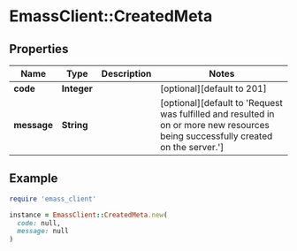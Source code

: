 # EmassClient::CreatedMeta

## Properties

| Name | Type | Description | Notes |
| ---- | ---- | ----------- | ----- |
| **code** | **Integer** |  | [optional][default to 201] |
| **message** | **String** |  | [optional][default to &#39;Request was fulfilled and resulted in on or more new resources being successfully created on the server.&#39;] |

## Example

```ruby
require 'emass_client'

instance = EmassClient::CreatedMeta.new(
  code: null,
  message: null
)
```


